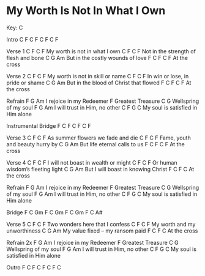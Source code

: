 # My Worth Is Not In What I Own
Key: C

Intro
C     F   C     F   C     F   C     F

Verse 1
           C                      F          C           F
My worth is not in what I own
           C                           F                    C        F
Not in the strength of flesh and bone
            C                 G            Am
But in the costly wounds of love
F        C      F    C      F
At the cross

Verse 2
           C                      F          C           F
My worth is not in skill or name
           C                          F          C        F
In win or lose, in pride or shame
            C                         G            Am
But in the blood of Christ that flowed
F        C      F    C      F
At the cross

Refrain
F                    G        Am
I rejoice in my Redeemer
                 F
Greatest Treasure
               C             G
Wellspring of my soul
F                   G               Am
I will trust in Him, no other
           C        F                    G        C
My soul is satisfied in Him alone

Instrumental Bridge
F   C     F   C     F   C     F

Verse 3
                  C                    F             C           F
As summer flowers we fade and die
               C                              F          C           F
Fame, youth and beauty hurry by
            C                G     Am
But life eternal calls to us
F               C      F    C      F
At the cross

Verse 4
           C                      F             C           F
I will not boast in wealth or might
           C                         F             C           F
Or human wisdom’s fleeting light
            C                         G            Am
But I will boast in knowing Christ
F           C      F    C
At the cross

Refrain
F                    G        Am
I rejoice in my Redeemer
                 F
Greatest Treasure
               C             G
Wellspring of my soul
F                   G               Am
I will trust in Him, no other
           C        F                    G        C
My soul is satisfied in Him alone

Bridge
F  C  Gm   F  C  Gm   F  C  Gm   F  C  A#

Verse 5
           C                             F       C           F
Two wonders here that I confess
           C                         F          C           F
My worth and my unworthiness
            C                         G            Am
My value fixed – my ransom paid
F           C      F    C
At the cross

Refrain 2x
F                    G        Am
I rejoice in my Redeemer
                 F
Greatest Treasure
               C             G
Wellspring of my soul
F                   G               Am
I will trust in Him, no other
           C        F                    G        C
My soul is satisfied in Him alone

Outro
F    C      F    C      F    C      F    C